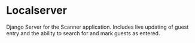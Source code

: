 # Localserver
Django Server for the Scanner application.
Includes live updating of guest entry and the ability to search for and mark guests as entered.
